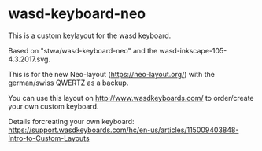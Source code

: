 wasd-keyboard-neo
=================
This is a custom keylayout for the wasd keyboard.

Based on "stwa/wasd-keyboard-neo" and the wasd-inkscape-105-4.3.2017.svg.

This is for the new Neo-layout (https://neo-layout.org/) with the german/swiss QWERTZ as a backup.

You can use this layout on http://www.wasdkeyboards.com/ to order/create your own custom keyboard.

Details forcreating your own keyboard: https://support.wasdkeyboards.com/hc/en-us/articles/115009403848-Intro-to-Custom-Layouts
